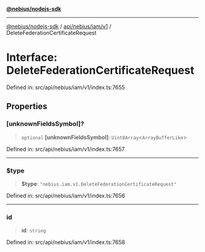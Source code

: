 [**@nebius/nodejs-sdk**](../../../../../README.md)

***

[@nebius/nodejs-sdk](../../../../../README.md) / [api/nebius/iam/v1](../README.md) / DeleteFederationCertificateRequest

# Interface: DeleteFederationCertificateRequest

Defined in: src/api/nebius/iam/v1/index.ts:7655

## Properties

### \[unknownFieldsSymbol\]?

> `optional` **\[unknownFieldsSymbol\]**: `Uint8Array`\<`ArrayBufferLike`\>

Defined in: src/api/nebius/iam/v1/index.ts:7657

***

### $type

> **$type**: `"nebius.iam.v1.DeleteFederationCertificateRequest"`

Defined in: src/api/nebius/iam/v1/index.ts:7656

***

### id

> **id**: `string`

Defined in: src/api/nebius/iam/v1/index.ts:7658

